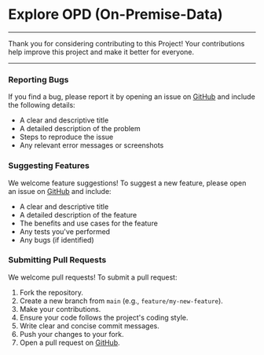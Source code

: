 # Explore OPD (On-Premise-Data)

---

Thank you for considering contributing to this Project! Your contributions help improve this project and make it better for everyone.

---

### Reporting Bugs

If you find a bug, please report it by opening an issue on [GitHub](https://github.com/iSiddharth20/Explore-OPD/issues) and include the following details:

- A clear and descriptive title
- A detailed description of the problem
- Steps to reproduce the issue
- Any relevant error messages or screenshots

### Suggesting Features

We welcome feature suggestions! To suggest a new feature, please open an issue on [GitHub](https://github.com/iSiddharth20/Explore-OPD/issues) and include:

- A clear and descriptive title
- A detailed description of the feature
- The benefits and use cases for the feature
- Any tests you've performed
- Any bugs (if identified)

### Submitting Pull Requests

We welcome pull requests! To submit a pull request:

1. Fork the repository.
2. Create a new branch from `main` (e.g., `feature/my-new-feature`).
3. Make your contributions.
4. Ensure your code follows the project's coding style.
5. Write clear and concise commit messages.
6. Push your changes to your fork.
7. Open a pull request on [GitHub](https://github.com/iSiddharth20/Explore-OPD/pulls).
